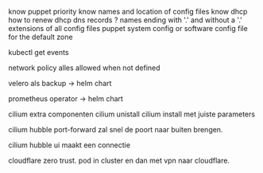 know puppet priority
know names and location of config files
know dhcp how to renew dhcp
dns records ?  names ending with '.' and without a '.'
extensions of all config files
puppet system config or software config
file for the default zone




kubectl get events 




network policy alles allowed when not defined


velero als backup
-> helm chart

prometheus operator
-> helm chart


cilium extra componenten 
cilium unistall
cilium install met juiste  parameters




cilium hubble port-forward zal snel de poort naar buiten brengen.

cilium hubble ui maakt een connectie 



cloudflare zero trust. 
pod in cluster en dan met vpn naar cloudflare. 